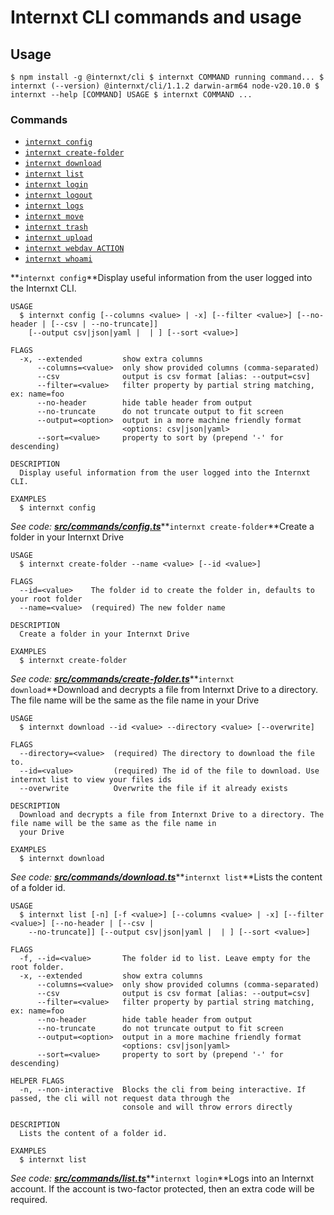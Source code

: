 # Internxt CLI commands and usage

## **Usage**

`$ npm install -g @internxt/cli $ internxt COMMAND running command... $ internxt (--version) @internxt/cli/1.1.2 darwin-arm64 node-v20.10.0 $ internxt --help [COMMAND] USAGE $ internxt COMMAND ...`

### **Commands**

* [`internxt config`](https://www.npmjs.com/package/@internxt/cli#internxt-config)
* [`internxt create-folder`](https://www.npmjs.com/package/@internxt/cli#internxt-create-folder)
* [`internxt download`](https://www.npmjs.com/package/@internxt/cli#internxt-download)
* [`internxt list`](https://www.npmjs.com/package/@internxt/cli#internxt-list)
* [`internxt login`](https://www.npmjs.com/package/@internxt/cli#internxt-login)
* [`internxt logout`](https://www.npmjs.com/package/@internxt/cli#internxt-logout)
* [`internxt logs`](https://www.npmjs.com/package/@internxt/cli#internxt-logs)
* [`internxt move`](https://www.npmjs.com/package/@internxt/cli#internxt-move)
* [`internxt trash`](https://www.npmjs.com/package/@internxt/cli#internxt-trash)
* [`internxt upload`](https://www.npmjs.com/package/@internxt/cli#internxt-upload)
* [`internxt webdav ACTION`](https://www.npmjs.com/package/@internxt/cli#internxt-webdav-action)
* [`internxt whoami`](https://www.npmjs.com/package/@internxt/cli#internxt-whoami)

**`internxt config`**Display useful information from the user logged into the Internxt CLI.

```
USAGE
  $ internxt config [--columns <value> | -x] [--filter <value>] [--no-header | [--csv | --no-truncate]]
    [--output csv|json|yaml |  | ] [--sort <value>]

FLAGS
  -x, --extended         show extra columns
      --columns=<value>  only show provided columns (comma-separated)
      --csv              output is csv format [alias: --output=csv]
      --filter=<value>   filter property by partial string matching, ex: name=foo
      --no-header        hide table header from output
      --no-truncate      do not truncate output to fit screen
      --output=<option>  output in a more machine friendly format
                         <options: csv|json|yaml>
      --sort=<value>     property to sort by (prepend '-' for descending)

DESCRIPTION
  Display useful information from the user logged into the Internxt CLI.

EXAMPLES
  $ internxt config
```

_See code:_ [_**src/commands/config.ts**_](https://github.com/internxt/cli/blob/v1.1.2/src/commands/config.ts)**`internxt create-folder`**Create a folder in your Internxt Drive

```
USAGE
  $ internxt create-folder --name <value> [--id <value>]

FLAGS
  --id=<value>    The folder id to create the folder in, defaults to your root folder
  --name=<value>  (required) The new folder name

DESCRIPTION
  Create a folder in your Internxt Drive

EXAMPLES
  $ internxt create-folder
```

_See code:_ [_**src/commands/create-folder.ts**_](https://github.com/internxt/cli/blob/v1.1.2/src/commands/create-folder.ts)**`internxt download`**Download and decrypts a file from Internxt Drive to a directory. The file name will be the same as the file name in your Drive

```
USAGE
  $ internxt download --id <value> --directory <value> [--overwrite]

FLAGS
  --directory=<value>  (required) The directory to download the file to.
  --id=<value>         (required) The id of the file to download. Use internxt list to view your files ids
  --overwrite          Overwrite the file if it already exists

DESCRIPTION
  Download and decrypts a file from Internxt Drive to a directory. The file name will be the same as the file name in
  your Drive

EXAMPLES
  $ internxt download
```

_See code:_ [_**src/commands/download.ts**_](https://github.com/internxt/cli/blob/v1.1.2/src/commands/download.ts)**`internxt list`**Lists the content of a folder id.

```
USAGE
  $ internxt list [-n] [-f <value>] [--columns <value> | -x] [--filter <value>] [--no-header | [--csv |
    --no-truncate]] [--output csv|json|yaml |  | ] [--sort <value>]

FLAGS
  -f, --id=<value>       The folder id to list. Leave empty for the root folder.
  -x, --extended         show extra columns
      --columns=<value>  only show provided columns (comma-separated)
      --csv              output is csv format [alias: --output=csv]
      --filter=<value>   filter property by partial string matching, ex: name=foo
      --no-header        hide table header from output
      --no-truncate      do not truncate output to fit screen
      --output=<option>  output in a more machine friendly format
                         <options: csv|json|yaml>
      --sort=<value>     property to sort by (prepend '-' for descending)

HELPER FLAGS
  -n, --non-interactive  Blocks the cli from being interactive. If passed, the cli will not request data through the
                         console and will throw errors directly

DESCRIPTION
  Lists the content of a folder id.

EXAMPLES
  $ internxt list
```

_See code:_ [_**src/commands/list.ts**_](https://github.com/internxt/cli/blob/v1.1.2/src/commands/list.ts)**`internxt login`**Logs into an Internxt account. If the account is two-factor protected, then an extra code will be required.
